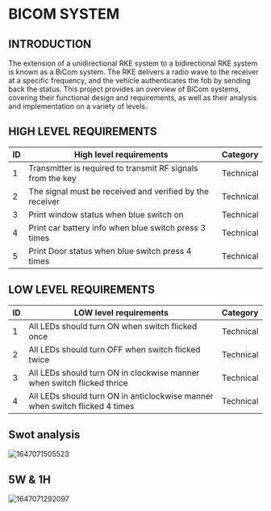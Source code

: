 # BICOM SYSTEM


## INTRODUCTION
The extension of a unidirectional RKE system to a bidirectional RKE system is known as a BiCom system. The RKE delivers a radio wave to the receiver at a specific frequency, and the vehicle authenticates the fob by sending back the status. This project provides an overview of BiCom systems, covering their functional design and requirements, as well as their analysis and implementation on a variety of levels.

## HIGH LEVEL REQUIREMENTS
|ID|High level requirements| Category |
|-|------------------------| ------- |
|1|Transmitter is required to transmit RF signals from the key|Technical|
|2|The signal must be received and verified by the receiver|Technical|
|3|Print window status when blue switch on|Technical|
|4|Print car battery info when blue switch press 3 times|Technical|
|5|Print Door status when blue switch press 4 times|Technical|

## LOW LEVEL REQUIREMENTS
|ID|LOW level requirements| Category |
|-|------------------------| ------- |
|1|All LEDs should turn ON when switch flicked once|Technical|
|2|All LEDs should turn OFF when switch flicked twice|Technical|
|3|All LEDs should turn ON in clockwise manner when switch flicked thrice|Technical|
|4|All LEDs should turn ON in anticlockwise manner when switch flicked 4 times|Technical|

## Swot analysis
![1647071505523](https://user-images.githubusercontent.com/46928815/158009280-fd2f7251-e6dd-43e2-8f21-0174c8381c74.png)

## 5W & 1H
![1647071292097](https://user-images.githubusercontent.com/46928815/158009185-bc6fc445-d49c-4fda-9cab-2b3df7dd711b.png)
